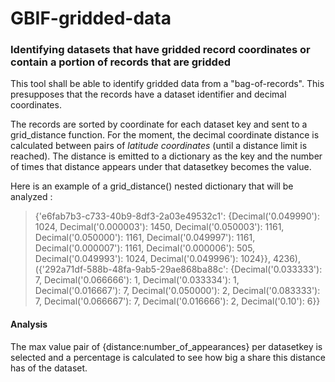 # GBIF-gridded-data
### Identifying datasets that have gridded record coordinates or contain a portion of records that are gridded

This tool shall be able to identify gridded data from a "bag-of-records". This presupposes that the records have a dataset identifier and decimal coordinates. 

The records are sorted by coordinate for each dataset key and sent to a grid_distance function. For the moment, the decimal coordinate distance is calculated between pairs of _latitude coordinates_ (until a distance limit is reached). The distance is emitted to a dictionary as the key and the number of times that distance appears under that datasetkey becomes the value.  

Here is an example of a grid_distance() nested dictionary that will be analyzed :
> {'e6fab7b3-c733-40b9-8df3-2a03e49532c1': {Decimal('0.049990'): 1024, Decimal('0.000003'): 1450, Decimal('0.050003'): 1161, Decimal('0.050000'): 1161, Decimal('0.049997'): 1161, Decimal('0.000007'): 1161, Decimal('0.000006'): 505, Decimal('0.049993'): 1024, Decimal('0.049996'): 1024}}, 4236), ({'292a71df-588b-48fa-9ab5-29ae868ba88c': {Decimal('0.033333'): 7, Decimal('0.066666'): 1, Decimal('0.033334'): 1, Decimal('0.016667'): 7, Decimal('0.050000'): 2, Decimal('0.083333'): 7, Decimal('0.066667'): 7, Decimal('0.016666'): 2, Decimal('0.10'): 6}}

#### Analysis
The max value pair of {distance:number_of_appearances} per datasetkey is selected and a percentage is calculated to see how big a share this distance has of the dataset.  

